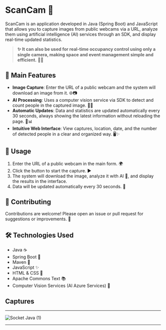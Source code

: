 # ScanCam 📸

ScanCam is an application developed in Java (Spring Boot) and JavaScript that allows you to capture images from public webcams via a URL, analyze them using artificial intelligence (AI) services through an SDK, and display real-time updated statistics.

> **✨ It can also be used for real-time occupancy control using only a single camera, making space and event management simple and efficient.** 🚦👥

## 🌟 Main Features

- **Image Capture**: Enter the URL of a public webcam and the system will download an image from it. 🌐📷
- **AI Processing**: Uses a computer vision service via SDK to detect and count people in the captured image. 🤖👤
- **Automatic Updates**: Data and statistics are updated automatically every 30 seconds, always showing the latest information without reloading the page. 🔄📊
- **Intuitive Web Interface**: View captures, location, date, and the number of detected people in a clear and organized way. 🖥️✨

## 🚀 Usage

1. Enter the URL of a public webcam in the main form. 🌍
2. Click the button to start the capture. ▶️
3. The system will download the image, analyze it with AI 🤖, and display the results in the interface.
4. Data will be updated automatically every 30 seconds. 🔄

## 🤝 Contributing

Contributions are welcome! Please open an issue or pull request for suggestions or improvements. 🙌

## 🛠️ Technologies Used

- Java ☕
- Spring Boot 🌱
- Maven 🧰
- JavaScript ✨
- HTML & CSS 🎨
- Apache Commons Text 📚
- Computer Vision Services (AI Azure Services) 🤖

## Captures

---
![Socket Java (1)](https://github.com/user-attachments/assets/0f7f808f-9d15-45a7-8ed0-427673fe4dca)

---

